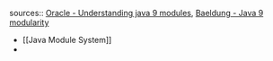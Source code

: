 sources:: [Oracle - Understanding java 9 modules](https://www.oracle.com/corporate/features/understanding-java-9-modules.html), [Baeldung - Java 9 modularity](https://www.baeldung.com/java-9-modularity)

- [[Java Module System]]
-